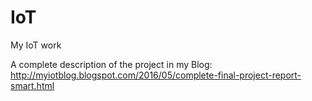# IoT
My IoT work

A complete description of the project in my Blog: http://myiotblog.blogspot.com/2016/05/complete-final-project-report-smart.html

